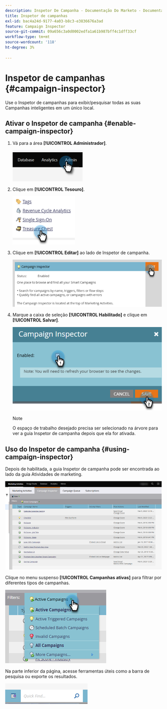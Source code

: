 ```yaml
---
description: Inspetor De Campanha - Documentação Do Marketo - Documentação Do Produto
title: Inspetor de campanhas
exl-id: bac4a24d-9177-4a03-b8c3-e3836676a3ad
feature: Campaign Inspector
source-git-commit: 09a656c3a0d0002edfa1a61b987bff4c1dff33cf
workflow-type: tm+mt
source-wordcount: '118'
ht-degree: 3%

---
```


# Inspetor de campanhas {#campaign-inspector}

Use o Inspetor de campanhas para exibir/pesquisar todas as suas Campanhas inteligentes em um único local.

## Ativar o Inspetor de campanha {#enable-campaign-inspector}

1. Vá para a área **[!UICONTROL Administrador]**.

   ![](assets/campaign-inspector-1.png)

1. Clique em **[!UICONTROL Tesouro]**.

   ![](assets/campaign-inspector-2.png)

1. Clique em **[!UICONTROL Editar]** ao lado de Inspetor de campanha.

   ![](assets/campaign-inspector-3.png)

1. Marque a caixa de seleção **[!UICONTROL Habilitado]** e clique em **[!UICONTROL Salvar]**.

   ![](assets/campaign-inspector-4.png)

   >[!NOTE]
   >
   >O espaço de trabalho desejado precisa ser selecionado na árvore para ver a guia Inspetor de campanha depois que ela for ativada.

## Uso do Inspetor de campanha {#using-campaign-inspector}

Depois de habilitada, a guia Inspetor de campanha pode ser encontrada ao lado da guia Atividades de marketing.

![](assets/campaign-inspector-5.png)

Clique no menu suspenso **[!UICONTROL Campanhas ativas]** para filtrar por diferentes tipos de campanhas.

![](assets/campaign-inspector-6.png)

Na parte inferior da página, acesse ferramentas úteis como a barra de pesquisa ou exporte os resultados.

![](assets/campaign-inspector-7.png)
